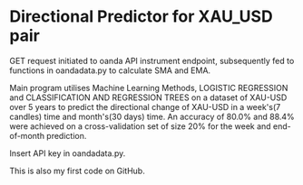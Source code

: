 # Directional Predictor for XAU_USD pair

GET request initiated to oanda API instrument endpoint, subsequently fed to functions in oandadata.py to calculate SMA and EMA.

Main program utilises Machine Learning Methods, LOGISTIC REGRESSION and CLASSIFICATION AND REGRESSION TREES on a dataset of XAU-USD over 5 years to predict the directional change of XAU-USD in a week's(7 candles) time and month's(30 days) time.
An accuracy of 80.0% and 88.4% were achieved on a cross-validation set of size 20% for the week and end-of-month prediction.

Insert API key in oandadata.py.

This is also my first code on GitHub.